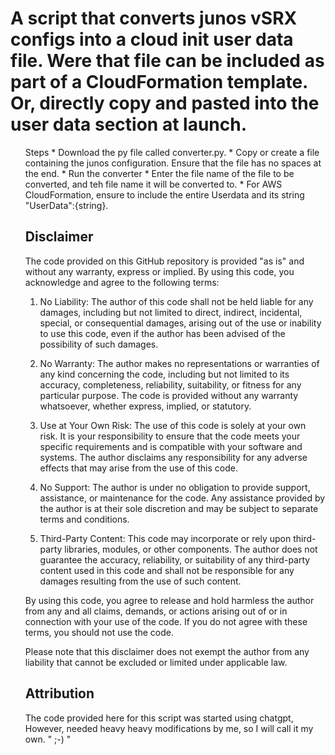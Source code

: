 # A script that converts junos vSRX configs into a cloud init user data file. Were that file can be included as part of a CloudFormation template. Or, directly copy and pasted into the user data section at launch.



<ul>
Steps
* Download the py file called converter.py. 
* Copy or create a file containing the junos configuration.  Ensure that the file has no spaces at the end.  
* Run the converter 
* Enter the file name of the file to be converted, and teh file name it will be converted to.
* For AWS CloudFormation, ensure to include the entire Userdata and its string "UserData":{string}. 
</ul>
<ul>


## Disclaimer

The code provided on this GitHub repository is provided "as is" and without any warranty, express or implied. By using this code, you acknowledge and agree to the following terms:

1. No Liability: The author of this code shall not be held liable for any damages, including but not limited to direct, indirect, incidental, special, or consequential damages, arising out of the use or inability to use this code, even if the author has been advised of the possibility of such damages.

2. No Warranty: The author makes no representations or warranties of any kind concerning the code, including but not limited to its accuracy, completeness, reliability, suitability, or fitness for any particular purpose. The code is provided without any warranty whatsoever, whether express, implied, or statutory.

3. Use at Your Own Risk: The use of this code is solely at your own risk. It is your responsibility to ensure that the code meets your specific requirements and is compatible with your software and systems. The author disclaims any responsibility for any adverse effects that may arise from the use of this code.

4. No Support: The author is under no obligation to provide support, assistance, or maintenance for the code. Any assistance provided by the author is at their sole discretion and may be subject to separate terms and conditions.

5. Third-Party Content: This code may incorporate or rely upon third-party libraries, modules, or other components. The author does not guarantee the accuracy, reliability, or suitability of any third-party content used in this code and shall not be responsible for any damages resulting from the use of such content.

By using this code, you agree to release and hold harmless the author from any and all claims, demands, or actions arising out of or in connection with your use of the code. If you do not agree with these terms, you should not use the code.

Please note that this disclaimer does not exempt the author from any liability that cannot be excluded or limited under applicable law.



## Attribution

The code provided here for this script was started using chatgpt, However, needed heavy heavy modifications by me, so I will call it my own. " ;-) "